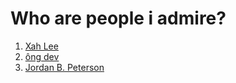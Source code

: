 # Who are people i admire?

1. [Xah Lee](20211017185653.md)
2. [ông dev](202109112225.md)
3. [Jordan B. Peterson](20210912164950.md)
